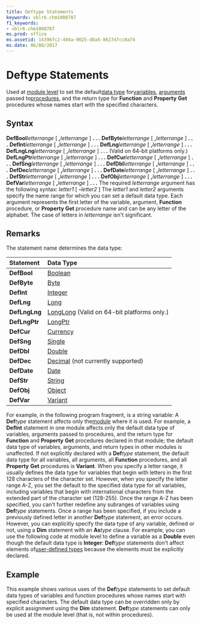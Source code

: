 ```yaml
---
title: Deftype Statements
keywords: vblr6.chm1008787
f1_keywords:
- vblr6.chm1008787
ms.prod: office
ms.assetid: 14396fc2-494a-9025-d8a5-86174fcc8a74
ms.date: 06/08/2017
---
```



# Deftype Statements



Used at [module level](../../Glossary/vbe-glossary.md) to set the default[data type](../../Glossary/vbe-glossary.md) for[variables](../../Glossary/vbe-glossary.md), [arguments](../../Glossary/vbe-glossary.md) passed to[procedures](../../Glossary/vbe-glossary.md), and the return type for  **Function** and **Property** **Get** procedures whose names start with the specified characters.

## Syntax

**DefBool**_letterrange_ [ **,**_letterrange_ ] **. . .**
 **DefByte**_letterrange_ [ **,**_letterrange_ ] **. . .**
 **DefInt**_letterrange_ [ **,**_letterrange_ ] **. . .**
 **DefLng**_letterrange_ [ **,**_letterrange_ ] **. . .**
 **DefLngLng**_letterrange_ [ **,**_letterrange_ ] **. . .** (Valid on 64-bit platforms only.)
 **DefLngPtr**_letterrange_ [ **,**_letterrange_ ] **. . .**
 **DefCur**_letterrange_ [ **,**_letterrange_ ] **. . .**
 **DefSng**_letterrange_ [ **,**_letterrange_ ] **. . .**
 **DefDbl**_letterrange_ [ **,**_letterrange_ ] **. . .**
 **DefDec**_letterrange_ [ **,**_letterrange_ ] **. . .**
 **DefDate**_letterrange_ [ **,**_letterrange_ ] **. . .**
 **DefStr**_letterrange_ [ **,**_letterrange_ ] **. . .**
 **DefObj**_letterrange_ [ **,**_letterrange_ ] **. . .**
 **DefVar**_letterrange_ [ **,**_letterrange_ ] **. . .**
The required  _letterrange_ argument has the following syntax:
 _letter1_ [ **-**_letter2_ ]
The  _letter1_ and _letter2_ arguments specify the name range for which you can set a default data type. Each argument represents the first letter of the variable, argument, **Function** procedure, or **Property Get** procedure name and can be any letter of the alphabet. The case of letters in _letterrange_ isn't significant.

## Remarks

The statement name determines the data type:


|**Statement**|**Data Type**|
|:-----|:-----|
|**DefBool**|[Boolean](../../Glossary/vbe-glossary.md)|
|**DefByte**|[Byte](../../Glossary/vbe-glossary.md)|
|**DefInt**|[Integer](../../Glossary/vbe-glossary.md)|
|**DefLng**|[Long](../../Glossary/vbe-glossary.md)|
|**DefLngLng**|[LongLong](../../reference/User-Interface-Help/longlong-data-type.md) (Valid on 64-bit platforms only.)|
|**DefLngPtr**|[LongPtr](../../reference/User-Interface-Help/longptr-data-type.md)|
|**DefCur**|[Currency](../../Glossary/vbe-glossary.md)|
|**DefSng**|[Single](../../Glossary/vbe-glossary.md)|
|**DefDbl**|[Double](../../Glossary/vbe-glossary.md)|
|**DefDec**|[Decimal](../../Glossary/vbe-glossary.md) (not currently supported)|
|**DefDate**|[Date](../../Glossary/vbe-glossary.md)|
|**DefStr**|[String](../../Glossary/vbe-glossary.md)|
|**DefObj**|[Object](../../Glossary/vbe-glossary.md)|
|**DefVar**|[Variant](../../Glossary/vbe-glossary.md)|

For example, in the following program fragment, is a string variable:
A  **Def**_type_ statement affects only the[module](../../Glossary/vbe-glossary.md) where it is used. For example, a **DefInt** statement in one module affects only the default data type of variables, arguments passed to procedures, and the return type for **Function** and **Property** **Get** procedures declared in that module; the default data type of variables, arguments, and return types in other modules is unaffected. If not explicitly declared with a **Def**_type_ statement, the default data type for all variables, all arguments, all **Function** procedures, and all **Property** **Get** procedures is **Variant**.
When you specify a letter range, it usually defines the data type for variables that begin with letters in the first 128 characters of the character set. However, when you specify the letter range A-Z, you set the default to the specified data type for all variables, including variables that begin with international characters from the extended part of the character set (128-255).
Once the range A-Z has been specified, you can't further redefine any subranges of variables using  **Def**_type_ statements. Once a range has been specified, if you include a previously defined letter in another **Def**_type_ statement, an error occurs. However, you can explicitly specify the data type of any variable, defined or not, using a **Dim** statement with an **As**_type_ clause. For example, you can use the following code at module level to define a variable as a **Double** even though the default data type is **Integer**:
 **Def**_type_ statements don't affect elements of[user-defined types](../../Glossary/vbe-glossary.md) because the elements must be explicitly declared.

## Example

This example shows various uses of the  **Def**_type_ statements to set default data types of variables and function procedures whose names start with specified characters. The default data type can be overridden only by explicit assignment using the **Dim** statement. **Def**_type_ statements can only be used at the module level (that is, not within procedures).


